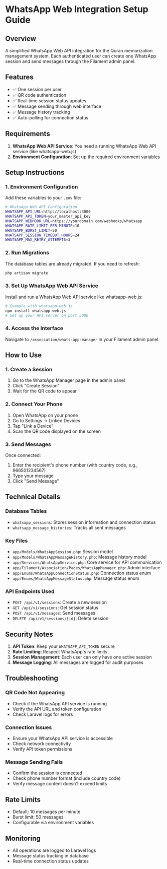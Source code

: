 # WhatsApp Web Integration Setup Guide

## Overview

A simplified WhatsApp Web API integration for the Quran memorization management system. Each authenticated user can create one WhatsApp session and send messages through the Filament admin panel.

## Features

- ✅ One session per user
- ✅ QR code authentication
- ✅ Real-time session status updates
- ✅ Message sending through web interface
- ✅ Message history tracking
- ✅ Auto-polling for connection status

## Requirements

1. **WhatsApp Web API Service**: You need a running WhatsApp Web API service (like whatsapp-web.js)
2. **Environment Configuration**: Set up the required environment variables

## Setup Instructions

### 1. Environment Configuration

Add these variables to your `.env` file:

```bash
# WhatsApp Web API Configuration
WHATSAPP_API_URL=http://localhost:3000
WHATSAPP_API_TOKEN=your_master_api_key
WHATSAPP_WEBHOOK_URL=https://yourdomain.com/webhooks/whatsapp
WHATSAPP_RATE_LIMIT_PER_MINUTE=10
WHATSAPP_BURST_LIMIT=50
WHATSAPP_SESSION_TIMEOUT_HOURS=24
WHATSAPP_MAX_RETRY_ATTEMPTS=3
```

### 2. Run Migrations

The database tables are already migrated. If you need to refresh:

```bash
php artisan migrate
```

### 3. Set Up WhatsApp Web API Service

Install and run a WhatsApp Web API service like whatsapp-web.js:

```bash
# Example with whatsapp-web.js
npm install whatsapp-web.js
# Set up your API server on port 3000
```

### 4. Access the Interface

Navigate to `/association/whats-app-manager` in your Filament admin panel.

## How to Use

### 1. Create a Session

1. Go to the WhatsApp Manager page in the admin panel
2. Click "Create Session"
3. Wait for the QR code to appear

### 2. Connect Your Phone

1. Open WhatsApp on your phone
2. Go to Settings → Linked Devices
3. Tap "Link a Device"
4. Scan the QR code displayed on the screen

### 3. Send Messages

Once connected:
1. Enter the recipient's phone number (with country code, e.g., 966501234567)
2. Type your message
3. Click "Send Message"

## Technical Details

### Database Tables

- `whatsapp_sessions`: Stores session information and connection status
- `whatsapp_message_histories`: Tracks all sent messages

### Key Files

- `app/Models/WhatsAppSession.php`: Session model
- `app/Models/WhatsAppMessageHistory.php`: Message history model
- `app/Services/WhatsAppService.php`: Core service for API communication
- `app/Filament/Association/Pages/WhatsAppManager.php`: Admin interface
- `app/Enums/WhatsAppConnectionStatus.php`: Connection status enum
- `app/Enums/WhatsAppMessageStatus.php`: Message status enum

### API Endpoints Used

- `POST /api/v1/sessions`: Create a new session
- `GET /api/v1/sessions`: Get session status
- `POST /api/v1/messages`: Send messages
- `DELETE /api/v1/sessions/{id}`: Delete session

## Security Notes

1. **API Token**: Keep your `WHATSAPP_API_TOKEN` secure
2. **Rate Limiting**: Respect WhatsApp's rate limits
3. **Session Management**: Each user can only have one active session
4. **Message Logging**: All messages are logged for audit purposes

## Troubleshooting

### QR Code Not Appearing
- Check if the WhatsApp API service is running
- Verify the API URL and token configuration
- Check Laravel logs for errors

### Connection Issues
- Ensure your WhatsApp API service is accessible
- Check network connectivity
- Verify API token permissions

### Message Sending Fails
- Confirm the session is connected
- Check phone number format (include country code)
- Verify message content doesn't exceed limits

## Rate Limits

- Default: 10 messages per minute
- Burst limit: 50 messages
- Configurable via environment variables

## Monitoring

- All operations are logged to Laravel logs
- Message status tracking in database
- Real-time connection status updates